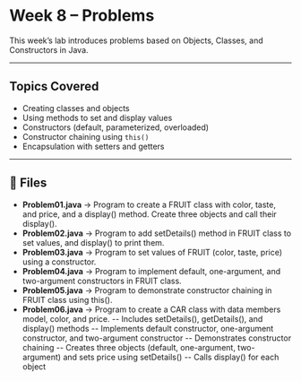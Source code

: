 # Week 8 – Problems

This week’s lab introduces problems based on Objects, Classes, and Constructors in Java.

---

## Topics Covered

- Creating classes and objects
- Using methods to set and display values
- Constructors (default, parameterized, overloaded)
- Constructor chaining using `this()`
- Encapsulation with setters and getters

---

## 📂 Files

- **Problem01.java** → Program to create a FRUIT class with color, taste, and price, and a display() method. Create three objects and call their display().
- **Problem02.java** → Program to add setDetails() method in FRUIT class to set values, and display() to print them.
- **Problem03.java** → Program to set values of FRUIT (color, taste, price) using a constructor.
- **Problem04.java** → Program to implement default, one-argument, and two-argument constructors in FRUIT class.
- **Problem05.java** → Program to demonstrate constructor chaining in FRUIT class using this().
- **Problem06.java** → Program to create a CAR class with data members model, color, and price.
-- Includes setDetails(), getDetails(), and display() methods
-- Implements default constructor, one-argument constructor, and two-argument constructor
-- Demonstrates constructor chaining
-- Creates three objects (default, one-argument, two-argument) and sets price using setDetails()
-- Calls display() for each object
